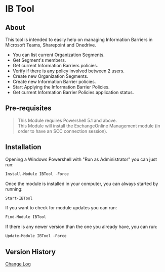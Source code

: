 ﻿# IB Tool

## About
This tool is intended to easily help on managing Information Barriers in Microsoft Teams, Sharepoint and Onedrive.  
- You can list current Organization Segments.  
- Get Segment's members.  
- Get current Information Barriers policies.  
- Verify if there is any policy involved between 2 users.  
- Create new Organization Segments.
- Create new Information Barrier policies.
- Start Applying the Information Barrier Policies.
- Get current Information Barrier Policies application status.

## Pre-requisites

 > This Module requires Powershell 5.1 and above.  
 > This Module will install the ExchangeOnline Management module (in order to have an SCC connection session).  

 ## Installation

 Opening a Windows Powershell with "Run as Administrator" you can just run:
``` powershell
Install-Module IBTool -Force
```

Once the module is installed in your computer, you can always started by running:
``` powershell
Start-IBTool
```

If you want to check for module updates you can run:
``` powershell
Find-Module IBTool
```

If there is any newer version than the one you already have, you can run:
``` powershell
Update-Module IBTool -Force
```

## Version History  
[Change Log](/IBTool/changelog.md)